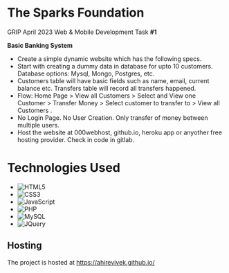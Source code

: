 # The Sparks Foundation
GRIP April 2023
Web & Mobile Development Task **#1** 

**Basic Banking System**

- Create a simple dynamic website which has the following specs. 
- Start with creating a dummy data in database for upto 10 customers. Database options: Mysql, Mongo, Postgres, etc.
- Customers table will have basic fields such as name, email, current balance etc. Transfers table will record all transfers happened.
- Flow: Home Page > View all Customers > Select and View one Customer > Transfer Money > Select customer to transfer to > View all Customers .
- No Login Page. No User Creation. Only transfer of money between multiple users.
- Host the website at 000webhost, github.io, heroku app or anyother free hosting provider. Check in code in gitlab.

# Technologies Used

-  ![HTML5](https://img.shields.io/badge/HTML5-%23E34F26.svg?style=flat&logo=html5&logoColor=white)    
- ![CSS3](https://img.shields.io/badge/CSS3-%231572B6.svg?style=flat&logo=css3&logoColor=white)
- ![JavaScript](https://img.shields.io/badge/JavaScript-%23323330.svg?style=flat&logo=javascript&logoColor=%23F7DF1E)
- ![PHP](https://img.shields.io/badge/PHP-%23777BB4.svg?style=flat&logo=php&logoColor=white)
- ![MySQL](https://img.shields.io/badge/MySQL-%2300f.svg?style=flat&logo=mysql&logoColor=white)
- ![JQuery](https://img.shields.io/badge/JQuery-%2300f.svg?style=flat&logo=jquery&logoColor=white)


## Hosting

The project is hosted at https://ahirevivek.github.io/

